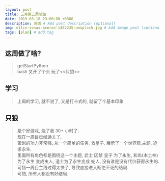 ```yaml
---
layout: post
title: 三月第三周总结
date: 2019-03-18 23:00:00 +0300
description: 总结 # Add post description (optional)
img: eiliv-sonas-aceron-1452235-unsplash.jpg # Add image post (optional)
tags: [plan] # add tag
---
```


## 这周做了啥? 
> getStartPython   
> bash 又开了个头
>玩了<<只狼>>

## 学习
> 上周的学习, 就不说了, 又是打卡式的, 就留了个基本印象

## 只狼
> 是个好游戏, 烧了我 30+ 小时了.   
> 现在一周目已经通关了,   
> 策划的功力非常强, 从一个简单的任务, 救皇子. 展示了一个世界观,主题, 追求永生.      
> 里面所有角色都是围绕这一个主题, 武士 囚禁 皇子 为了永生, 和尚(本土神) 为了永生 变成虫人, 道士为了永生变成 蛇人, 没有谁是没有代价获得永生的.    
> 可惜一周目主线过得太快了, 导致直接进入断绝不死的结局.  
> 可惜, 所有人都没有好结局.    
